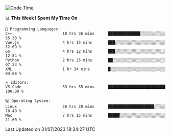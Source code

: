 
<!--START_SECTION:waka-->
![Code Time](http://img.shields.io/badge/Code%20Time-933%20hrs%2024%20mins-blue)

📊 **This Week I Spent My Time On** 

```text
💬 Programming Languages: 
C++                      18 hrs 36 mins      ██████████████░░░░░░░░░░░   55.38 % 
Vue.js                   4 hrs 15 mins       ███░░░░░░░░░░░░░░░░░░░░░░   12.69 % 
Go                       4 hrs 12 mins       ███░░░░░░░░░░░░░░░░░░░░░░   12.54 % 
Python                   2 hrs 25 mins       ██░░░░░░░░░░░░░░░░░░░░░░░   07.23 % 
XML                      1 hr 34 mins        █░░░░░░░░░░░░░░░░░░░░░░░░   04.68 % 

🔥 Editors: 
VS Code                  33 hrs 35 mins      █████████████████████████   100.00 % 

💻 Operating System: 
Linux                    26 hrs 20 mins      ████████████████████░░░░░   78.40 % 
Mac                      7 hrs 15 mins       █████░░░░░░░░░░░░░░░░░░░░   21.60 % 
```


 Last Updated on 31/07/2023 18:34:27 UTC
<!--END_SECTION:waka-->

